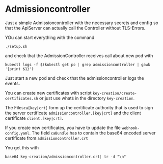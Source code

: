 # Admissioncontroller

Just a simple Admissioncontroller with the necessary secrets and config so that the ApiServer can actually call the Controller without TLS-Errors.

YOu can start everything with the command 

```
./setup.sh
```

and check that the AdmissionController receives call about new pod with

```
kubectl logs -f $(kubectl get po | grep admissioncontroller | gawk '{print $1}')
```

Just start a new pod and check that the admissioncontroller logs the events.





You can create new certificates with script ```key-creation/create-certificates.sh``` or just use whatś in the directory ```key-creation```.

The Files```ca[key|crt]``` form up the certificate authority that is used to sign the server certificate ```admissioncontroller.[key|crt]``` and the client certificate ```client.[key|crt]```.

If you create new certificates, you have to update the file ```webhook-config.yaml```.
The field ```caBundle``` has to contain the base64 encoded server certificate from ```admissioncontroller.crt```

You get this with 
```
base64 key-creation/admissioncontroller.crt| tr -d "\n"
```

